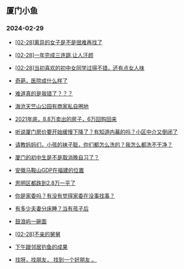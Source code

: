 ## 厦门小鱼 
### 2024-02-29

+ [[02-28]离异的女子是不是很难再找了](http://bbs.xmfish.com/read-htm-tid-18152838.html)

+ [[02-28]一年完成三连跳,让人汗颜](http://bbs.xmfish.com/read-htm-tid-18152741.html)

+ [[02-28]当初喜欢的初中女同学过得不错，还有点女人味](http://bbs.xmfish.com/read-htm-tid-18152758.html)

+ [奇葩，医院成什么样了](http://bbs.xmfish.com/read-htm-tid-18152655.html)

+ [难道真的是我错了？？？](http://bbs.xmfish.com/read-htm-tid-18152664.html)

+ [海沧天竺山公园有商家私自圈地](http://bbs.xmfish.com/read-htm-tid-18152706.html)

+ [2021年底，8.8万卖出的房子，6万回购回来](http://bbs.xmfish.com/read-htm-tid-18152922.html)

+ [听说厦门房价要开始缓慢下降了？有知道内幕的吗？小区中介又倒闭了](http://bbs.xmfish.com/read-htm-tid-18152928.html)

+ [请教妈妈们，小孩的袜子脏，你们都怎么洗的？我怎么都洗不干净？](http://bbs.xmfish.com/read-htm-tid-18152697.html)

+ [厦门的初中生是不是取消晚自习了？](http://bbs.xmfish.com/read-htm-tid-18152819.html)

+ [安徽马鞍山GDP在福建的位置](http://bbs.xmfish.com/read-htm-tid-18152936.html)

+ [思明区都跌到2.8万一平了](http://bbs.xmfish.com/read-htm-tid-18153076.html)

+ [你是家委吗？有没有觉得家委在没事找事？](http://bbs.xmfish.com/read-htm-tid-18152932.html)

+ [有多少夫妻分床睡？当有孩子后](http://bbs.xmfish.com/read-htm-tid-18152916.html)

+ [鼓浪屿一碗面](http://bbs.xmfish.com/read-htm-tid-18153085.html)

+ [[02-28]不亲的舅舅](http://bbs.xmfish.com/read-htm-tid-18153079.html)

+ [下午跟邻居钓鱼的成果](http://bbs.xmfish.com/read-htm-tid-18153112.html)

+ [找呀，找朋友， 找到一个好朋友 。](http://bbs.xmfish.com/read-htm-tid-18152986.html)

